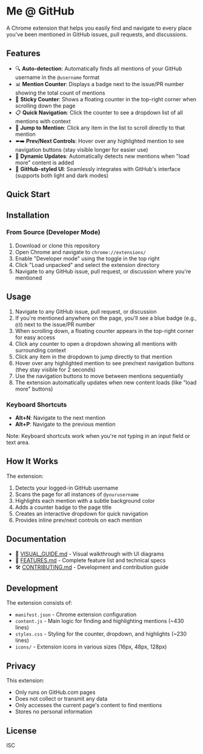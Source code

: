 # Me @ GitHub

A Chrome extension that helps you easily find and navigate to every place you've been mentioned in GitHub issues, pull requests, and discussions.

## Features

- 🔍 **Auto-detection**: Automatically finds all mentions of your GitHub username in the `@username` format
- 📊 **Mention Counter**: Displays a badge next to the issue/PR number showing the total count of mentions
- 📌 **Sticky Counter**: Shows a floating counter in the top-right corner when scrolling down the page
- 📋 **Quick Navigation**: Click the counter to see a dropdown list of all mentions with context
- 🎯 **Jump to Mention**: Click any item in the list to scroll directly to that mention
- ⬅️➡️ **Prev/Next Controls**: Hover over any highlighted mention to see navigation buttons (stay visible longer for easier use)
- 🔄 **Dynamic Updates**: Automatically detects new mentions when "load more" content is added
- 🎨 **GitHub-styled UI**: Seamlessly integrates with GitHub's interface (supports both light and dark modes)

## Quick Start

## Installation

### From Source (Developer Mode)

1. Download or clone this repository
2. Open Chrome and navigate to `chrome://extensions/`
3. Enable "Developer mode" using the toggle in the top right
4. Click "Load unpacked" and select the extension directory
5. Navigate to any GitHub issue, pull request, or discussion where you're mentioned



## Usage

1. Navigate to any GitHub issue, pull request, or discussion
2. If you're mentioned anywhere on the page, you'll see a blue badge (e.g., `@3`) next to the issue/PR number
3. When scrolling down, a floating counter appears in the top-right corner for easy access
4. Click any counter to open a dropdown showing all mentions with surrounding context
5. Click any item in the dropdown to jump directly to that mention
6. Hover over any highlighted mention to see prev/next navigation buttons (they stay visible for 2 seconds)
7. Use the navigation buttons to move between mentions sequentially
8. The extension automatically updates when new content loads (like "load more" buttons)

### Keyboard Shortcuts

- **Alt+N**: Navigate to the next mention
- **Alt+P**: Navigate to the previous mention

Note: Keyboard shortcuts work when you're not typing in an input field or text area.

## How It Works

The extension:
1. Detects your logged-in GitHub username
2. Scans the page for all instances of `@yourusername`
3. Highlights each mention with a subtle background color
4. Adds a counter badge to the page title
5. Creates an interactive dropdown for quick navigation
6. Provides inline prev/next controls on each mention

## Documentation

- 🎨 [VISUAL_GUIDE.md](VISUAL_GUIDE.md) - Visual walkthrough with UI diagrams
- 📖 [FEATURES.md](FEATURES.md) - Complete feature list and technical specs
- 🛠 [CONTRIBUTING.md](CONTRIBUTING.md) - Development and contribution guide

## Development

The extension consists of:
- `manifest.json` - Chrome extension configuration
- `content.js` - Main logic for finding and highlighting mentions (~430 lines)
- `styles.css` - Styling for the counter, dropdown, and highlights (~230 lines)
- `icons/` - Extension icons in various sizes (16px, 48px, 128px)

## Privacy

This extension:
- Only runs on GitHub.com pages
- Does not collect or transmit any data
- Only accesses the current page's content to find mentions
- Stores no personal information

## License

ISC
